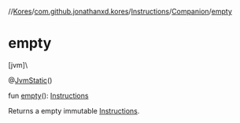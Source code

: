 //[Kores](../../../../index.md)/[com.github.jonathanxd.kores](../../index.md)/[Instructions](../index.md)/[Companion](index.md)/[empty](empty.md)

# empty

[jvm]\

@[JvmStatic](https://kotlinlang.org/api/latest/jvm/stdlib/kotlin.jvm/-jvm-static/index.html)()

fun [empty](empty.md)(): [Instructions](../index.md)

Returns a empty immutable [Instructions](../index.md).
